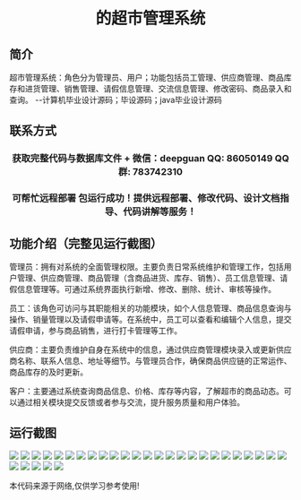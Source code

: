 <p><h1 align="center">的超市管理系统</h1></p>

## 简介
超市管理系统：角色分为管理员、用户；功能包括员工管理、供应商管理、商品库存和进货管理、销售管理、请假信息管理、交流信息管理、修改密码、商品录入和查询。    --计算机毕业设计源码；毕设源码；java毕业设计源码


## 联系方式
<p><h3 align="center">获取完整代码与数据库文件 + 微信：deepguan QQ: 86050149 QQ群: 783742310</h3></p>
<p><h3 align="center">可帮忙远程部署 包运行成功！提供远程部署、修改代码、设计文档指导、代码讲解等服务！</h3></p>

## 功能介绍（完整见运行截图）
管理员：拥有对系统的全面管理权限。主要负责日常系统维护和管理工作，包括用户管理、供应商管理、商品管理（含商品进货、库存、销售）、员工信息管理、请假信息管理等。可通过系统界面执行新增、修改、删除、统计、审核等操作。

员工：该角色可访问与其职能相关的功能模块，如个人信息管理、商品信息查询与操作、销量管理以及请假申请等。在系统中，员工可以查看和编辑个人信息，提交请假申请，参与商品销售，进行打卡管理等工作。

供应商：主要负责维护自身在系统中的信息，通过供应商管理模块录入或更新供应商名称、联系人信息、地址等细节。与管理员合作，确保商品供应链的正常运作、商品库存的及时更新。

客户：主要通过系统查询商品信息、价格、库存等内容，了解超市的商品动态。可以通过相关模块提交反馈或者参与交流，提升服务质量和用户体验。


## 运行截图
![](img/001.jpg)
![](img/002.jpg)
![](img/003.jpg)
![](img/004.jpg)
![](img/005.jpg)
![](img/006.jpg)
![](img/007.jpg)
![](img/008.jpg)
![](img/009.jpg)
![](img/010.jpg)
![](img/011.jpg)
![](img/012.jpg)
![](img/013.jpg)
![](img/014.jpg)
![](img/015.jpg)
![](img/016.jpg)
![](img/017.jpg)
![](img/018.jpg)
![](img/019.jpg)
![](img/020.jpg)
![](img/021.jpg)
![](img/022.jpg)
![](img/023.jpg)
![](img/024.jpg)
![](img/025.jpg)
![](img/026.jpg)
![](img/027.jpg)
![](img/028.jpg)
![](img/029.jpg)
![](img/030.jpg)

<p>本代码来源于网络,仅供学习参考使用!</p>

